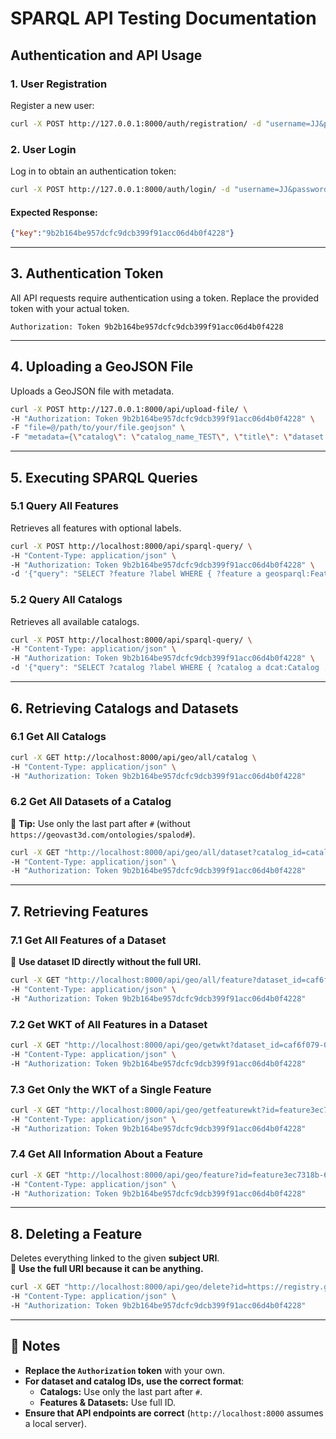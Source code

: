 # **SPARQL API Testing Documentation**

## **Authentication and API Usage**

### **1. User Registration**
Register a new user:

```bash
curl -X POST http://127.0.0.1:8000/auth/registration/ -d "username=JJ&password1=GNybRXbC563&password2=GNybRXbC563"
```

### **2. User Login**
Log in to obtain an authentication token:

```bash
curl -X POST http://127.0.0.1:8000/auth/login/ -d "username=JJ&password=GNybRXbC563"
```

#### **Expected Response:**
```json
{"key":"9b2b164be957dcfc9dcb399f91acc06d4b0f4228"}
```

---

## **3. Authentication Token**
All API requests require authentication using a token. Replace the provided token with your actual token.

```plaintext
Authorization: Token 9b2b164be957dcfc9dcb399f91acc06d4b0f4228
```

---

## **4. Uploading a GeoJSON File**
Uploads a GeoJSON file with metadata.

```sh
curl -X POST http://127.0.0.1:8000/api/upload-file/ \
-H "Authorization: Token 9b2b164be957dcfc9dcb399f91acc06d4b0f4228" \
-F "file=@/path/to/your/file.geojson" \
-F "metadata={\"catalog\": \"catalog_name_TEST\", \"title\": \"dataset title\", \"description\": \"des\", \"distribution\": \"distri\", \"publisher\": \"publi\"}"
```

---

## **5. Executing SPARQL Queries**
### **5.1 Query All Features**
Retrieves all features with optional labels.

```sh
curl -X POST http://localhost:8000/api/sparql-query/ \
-H "Content-Type: application/json" \
-H "Authorization: Token 9b2b164be957dcfc9dcb399f91acc06d4b0f4228" \
-d '{"query": "SELECT ?feature ?label WHERE { ?feature a geosparql:Feature . OPTIONAL { ?feature rdfs:label ?label } }"}'
```

### **5.2 Query All Catalogs**
Retrieves all available catalogs.

```sh
curl -X POST http://localhost:8000/api/sparql-query/ \
-H "Content-Type: application/json" \
-H "Authorization: Token 9b2b164be957dcfc9dcb399f91acc06d4b0f4228" \
-d '{"query": "SELECT ?catalog ?label WHERE { ?catalog a dcat:Catalog . OPTIONAL { ?catalog rdfs:label ?label  } }"}'
```

---

## **6. Retrieving Catalogs and Datasets**
### **6.1 Get All Catalogs**
```sh
curl -X GET http://localhost:8000/api/geo/all/catalog \
-H "Content-Type: application/json" \
-H "Authorization: Token 9b2b164be957dcfc9dcb399f91acc06d4b0f4228"
```

### **6.2 Get All Datasets of a Catalog**
🔹 **Tip:** Use only the last part after `#` (without `https://geovast3d.com/ontologies/spalod#`).

```sh
curl -X GET "http://localhost:8000/api/geo/all/dataset?catalog_id=catalog_name_TEST" \
-H "Content-Type: application/json" \
-H "Authorization: Token 9b2b164be957dcfc9dcb399f91acc06d4b0f4228"
```

---

## **7. Retrieving Features**
### **7.1 Get All Features of a Dataset**
🔹 **Use dataset ID directly without the full URI.**

```sh
curl -X GET "http://localhost:8000/api/geo/all/feature?dataset_id=caf6f079-0df2-4cb1-95ff-14f87e56a597" \
-H "Content-Type: application/json" \
-H "Authorization: Token 9b2b164be957dcfc9dcb399f91acc06d4b0f4228"
```

### **7.2 Get WKT of All Features in a Dataset**
```sh
curl -X GET "http://localhost:8000/api/geo/getwkt?dataset_id=caf6f079-0df2-4cb1-95ff-14f87e56a597" \
-H "Content-Type: application/json" \
-H "Authorization: Token 9b2b164be957dcfc9dcb399f91acc06d4b0f4228"
```

### **7.3 Get Only the WKT of a Single Feature**
```sh
curl -X GET "http://localhost:8000/api/geo/getfeaturewkt?id=feature3ec7318b-6317-4c26-85b7-eb7ab3455063" \
-H "Content-Type: application/json" \
-H "Authorization: Token 9b2b164be957dcfc9dcb399f91acc06d4b0f4228"
```

### **7.4 Get All Information About a Feature**
```sh
curl -X GET "http://localhost:8000/api/geo/feature?id=feature3ec7318b-6317-4c26-85b7-eb7ab3455063" \
-H "Content-Type: application/json" \
-H "Authorization: Token 9b2b164be957dcfc9dcb399f91acc06d4b0f4228"
```

---

## **8. Deleting a Feature**
Deletes everything linked to the given **subject URI**.  
🔹 **Use the full URI because it can be anything.**

```sh
curl -X GET "http://localhost:8000/api/geo/delete?id=https://registry.gdi-de.org/feature3ec7318b-6317-4c26-85b7-eb7ab3455063" \
-H "Content-Type: application/json" \
-H "Authorization: Token 9b2b164be957dcfc9dcb399f91acc06d4b0f4228"
```

---

## **📌 Notes**
- **Replace the `Authorization` token** with your own.
- **For dataset and catalog IDs, use the correct format**:
  - **Catalogs:** Use only the last part after `#`.
  - **Features & Datasets:** Use full ID.
- **Ensure that API endpoints are correct** (`http://localhost:8000` assumes a local server).